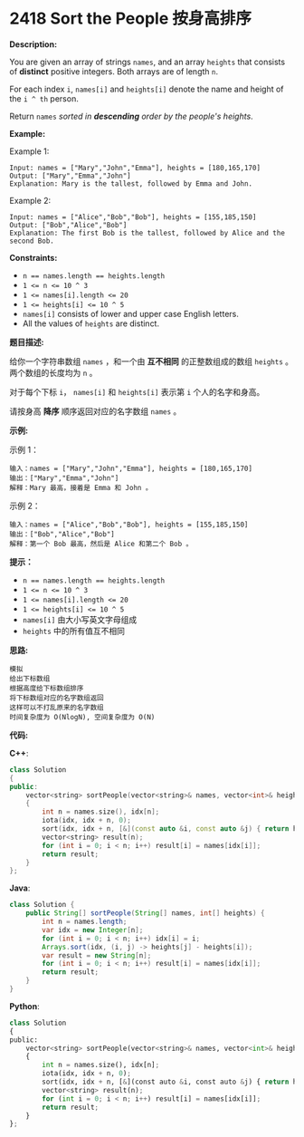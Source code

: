 # 2418 Sort the People 按身高排序

__Description:__

You are given an array of strings `names`, and an array `heights` that consists of __distinct__ positive integers. Both arrays are of length `n`.

For each index `i`, `names[i]` and `heights[i]` denote the name and height of the `i ^ th` person.

Return `names` _sorted in __descending__ order by the people's heights_.

__Example:__

Example 1:

```text
Input: names = ["Mary","John","Emma"], heights = [180,165,170]
Output: ["Mary","Emma","John"]
Explanation: Mary is the tallest, followed by Emma and John.
```

Example 2:

```text
Input: names = ["Alice","Bob","Bob"], heights = [155,185,150]
Output: ["Bob","Alice","Bob"]
Explanation: The first Bob is the tallest, followed by Alice and the second Bob.
```

__Constraints:__

- `n == names.length == heights.length`
- `1 <= n <= 10 ^ 3`
- `1 <= names[i].length <= 20`
- `1 <= heights[i] <= 10 ^ 5`
- `names[i]` consists of lower and upper case English letters.
- All the values of `heights` are distinct.

__题目描述:__

给你一个字符串数组 `names` ，和一个由 __互不相同__ 的正整数组成的数组 `heights` 。两个数组的长度均为 `n` 。

对于每个下标 `i`， `names[i]` 和 `heights[i]` 表示第 `i` 个人的名字和身高。

请按身高 __降序__ 顺序返回对应的名字数组 `names` 。

__示例:__

示例 1：

```text
输入：names = ["Mary","John","Emma"], heights = [180,165,170]
输出：["Mary","Emma","John"]
解释：Mary 最高，接着是 Emma 和 John 。
```

示例 2：

```text
输入：names = ["Alice","Bob","Bob"], heights = [155,185,150]
输出：["Bob","Alice","Bob"]
解释：第一个 Bob 最高，然后是 Alice 和第二个 Bob 。
```

__提示：__

- `n == names.length == heights.length`
- `1 <= n <= 10 ^ 3`
- `1 <= names[i].length <= 20`
- `1 <= heights[i] <= 10 ^ 5`
- `names[i]` 由大小写英文字母组成
- `heights` 中的所有值互不相同

__思路:__

```text
模拟
给出下标数组
根据高度给下标数组排序
将下标数组对应的名字数组返回
这样可以不打乱原来的名字数组
时间复杂度为 O(NlogN), 空间复杂度为 O(N)
```

__代码:__

__C++__:

```C++
class Solution 
{
public:
    vector<string> sortPeople(vector<string>& names, vector<int>& heights) 
    {
        int n = names.size(), idx[n];
        iota(idx, idx + n, 0);
        sort(idx, idx + n, [&](const auto &i, const auto &j) { return heights[i] > heights[j]; });
        vector<string> result(n);
        for (int i = 0; i < n; i++) result[i] = names[idx[i]];
        return result;
    }
};
```

__Java__:

```Java
class Solution {
    public String[] sortPeople(String[] names, int[] heights) {
        int n = names.length;
        var idx = new Integer[n];
        for (int i = 0; i < n; i++) idx[i] = i;
        Arrays.sort(idx, (i, j) -> heights[j] - heights[i]);
        var result = new String[n];
        for (int i = 0; i < n; i++) result[i] = names[idx[i]];
        return result;
    }
}
```

__Python__:

```Python
class Solution 
{
public:
    vector<string> sortPeople(vector<string>& names, vector<int>& heights) 
    {
        int n = names.size(), idx[n];
        iota(idx, idx + n, 0);
        sort(idx, idx + n, [&](const auto &i, const auto &j) { return heights[i] > heights[j]; });
        vector<string> result(n);
        for (int i = 0; i < n; i++) result[i] = names[idx[i]];
        return result;
    }
};
```
